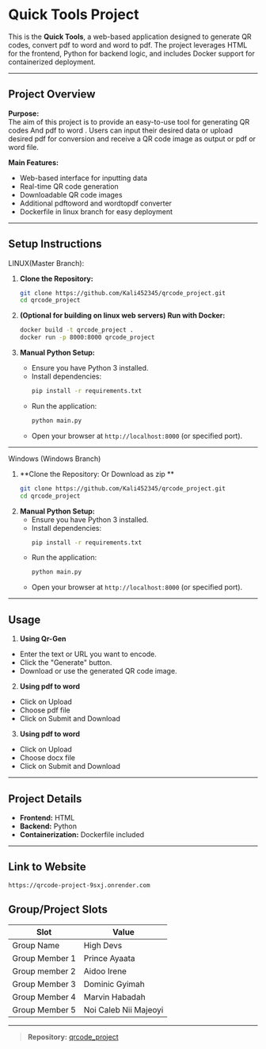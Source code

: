 # Quick Tools Project

This is the **Quick Tools**, a web-based application designed to generate QR codes, convert pdf to word and word to pdf. The project leverages HTML for the frontend, Python for backend logic, and includes Docker support for containerized deployment.

---

## Project Overview

**Purpose:**  
The aim of this project is to provide an easy-to-use tool for generating QR codes And pdf to word . Users can input their desired data or upload desired pdf for conversion and receive a QR code image as output or pdf or word file.

**Main Features:**
- Web-based interface for inputting data
- Real-time QR code generation
- Downloadable QR code images
- Additional pdftoword and wordtopdf converter
- Dockerfile in linux branch for easy deployment

---

## Setup Instructions
LINUX(Master Branch):

1. **Clone the Repository:**
   ```bash
   git clone https://github.com/Kali452345/qrcode_project.git
   cd qrcode_project
   ```

2. **(Optional for building on linux web servers) Run with Docker:**
   ```bash
   docker build -t qrcode_project .
   docker run -p 8000:8000 qrcode_project
   ```

3. **Manual Python Setup:**
   - Ensure you have Python 3 installed.
   - Install dependencies:
     ```bash
     pip install -r requirements.txt
     ```
   - Run the application:
     ```bash
     python main.py
     ```
   - Open your browser at `http://localhost:8000` (or specified port).

---
Windows (Windows Branch)
1. **Clone the Repository: Or Download as zip **
   ```bash
   git clone https://github.com/Kali452345/qrcode_project.git
   cd qrcode_project
   ```
2. **Manual Python Setup:**
   - Ensure you have Python 3 installed.
   - Install dependencies:
     ```bash
     pip install -r requirements.txt
     ```
   - Run the application:
     ```bash
     python main.py
     ```
   - Open your browser at `http://localhost:8000` (or specified port).

---


## Usage
1. **Using Qr-Gen**

- Enter the text or URL you want to encode.
- Click the "Generate" button.
- Download or use the generated QR code image.
  
2. **Using pdf to word**
-  Click on Upload
-  Choose pdf file
-  Click on Submit and Download
  
3. **Using pdf to word**
-  Click on Upload
-  Choose docx file
-  Click on Submit and Download
---

## Project Details

- **Frontend:** HTML
- **Backend:** Python
- **Containerization:** Dockerfile included

---
## Link to Website
 `https://qrcode-project-9sxj.onrender.com` 

## Group/Project Slots

| Slot            | Value                |
|-----------------|---------------------|
| Group Name      |      High Devs      |
| Group Member 1  |    Prince Ayaata    |
| Group member 2  |     Aidoo Irene     |
| Group Member 3  |   Dominic Gyimah    |
| Group Member 4  |   Marvin Habadah    |
| Group Member 5  |Noi Caleb Nii Majeoyi|



---

> **Repository:** [qrcode_project](https://github.com/Kali452345/qrcode_project)
